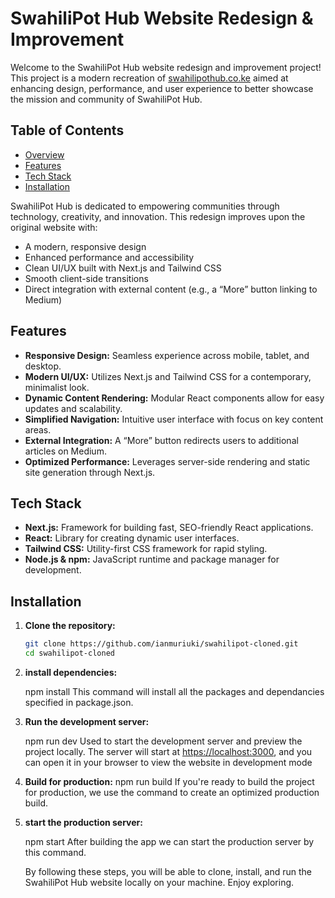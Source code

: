# SwahiliPot Hub Website Redesign & Improvement

Welcome to the SwahiliPot Hub website redesign and improvement project! This project is a modern recreation of [swahilipothub.co.ke](https://swahilipothub.co.ke) aimed at enhancing design, performance, and user experience to better showcase the mission and community of SwahiliPot Hub.

## Table of Contents

- [Overview](#overview)
- [Features](#features)
- [Tech Stack](#tech-stack)
- [Installation](#installation)

SwahiliPot Hub is dedicated to empowering communities through technology, creativity, and innovation. This redesign improves upon the original website with:

- A modern, responsive design
- Enhanced performance and accessibility
- Clean UI/UX built with Next.js and Tailwind CSS
- Smooth client-side transitions
- Direct integration with external content (e.g., a “More” button linking to Medium)

## Features

- **Responsive Design:** Seamless experience across mobile, tablet, and desktop.
- **Modern UI/UX:** Utilizes Next.js and Tailwind CSS for a contemporary, minimalist look.
- **Dynamic Content Rendering:** Modular React components allow for easy updates and scalability.
- **Simplified Navigation:** Intuitive user interface with focus on key content areas.
- **External Integration:** A “More” button redirects users to additional articles on Medium.
- **Optimized Performance:** Leverages server-side rendering and static site generation through Next.js.

## Tech Stack

- **Next.js:** Framework for building fast, SEO-friendly React applications.
- **React:** Library for creating dynamic user interfaces.
- **Tailwind CSS:** Utility-first CSS framework for rapid styling.
- **Node.js & npm:** JavaScript runtime and package manager for development.

## Installation

1. **Clone the repository:**

   ```bash
   git clone https://github.com/ianmuriuki/swahilipot-cloned.git
   cd swahilipot-cloned

2. **install dependencies:**

     npm install
     This command will install all the packages and dependancies specified in package.json. 

3. **Run the development server:**

      npm run dev
        Used to start the development server and preview the project locally.
         The server will start at <https://localhost:3000>, and you can open it in your browser to view the website in development mode

4. **Build for production:**
     npm run build
      If you're ready to build the project for production, we use the command to create an optimized production build.

5. **start the production server:**

      npm start
          After building the app we can start the production server by this command. 

   By following these steps, you will be able to clone, install, and run the SwahiliPot Hub website locally on your machine. Enjoy exploring.